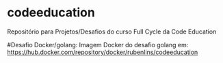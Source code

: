 # codeeducation
Repositório para Projetos/Desafios do curso Full Cycle da Code Education

#Desafio Docker/golang:
Imagem Docker do desafio golang em: https://hub.docker.com/repository/docker/rubenlins/codeeducation
